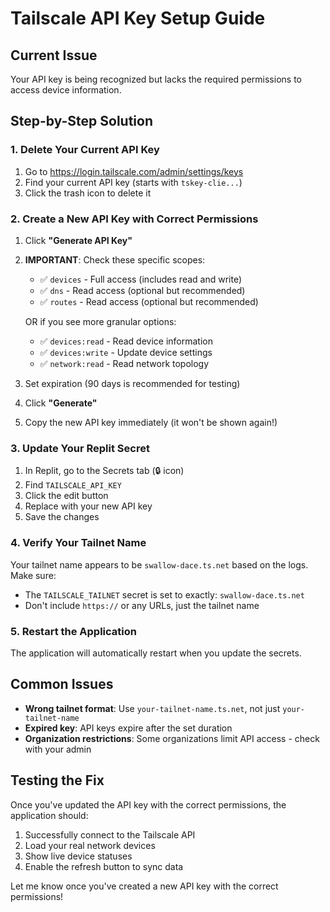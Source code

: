 # Tailscale API Key Setup Guide

## Current Issue
Your API key is being recognized but lacks the required permissions to access device information.

## Step-by-Step Solution

### 1. Delete Your Current API Key
1. Go to https://login.tailscale.com/admin/settings/keys
2. Find your current API key (starts with `tskey-clie...`)
3. Click the trash icon to delete it

### 2. Create a New API Key with Correct Permissions

1. Click **"Generate API Key"**
2. **IMPORTANT**: Check these specific scopes:
   - ✅ `devices` - Full access (includes read and write)
   - ✅ `dns` - Read access (optional but recommended)
   - ✅ `routes` - Read access (optional but recommended)

   OR if you see more granular options:
   - ✅ `devices:read` - Read device information
   - ✅ `devices:write` - Update device settings
   - ✅ `network:read` - Read network topology

3. Set expiration (90 days is recommended for testing)
4. Click **"Generate"**
5. Copy the new API key immediately (it won't be shown again!)

### 3. Update Your Replit Secret

1. In Replit, go to the Secrets tab (🔒 icon)
2. Find `TAILSCALE_API_KEY`
3. Click the edit button
4. Replace with your new API key
5. Save the changes

### 4. Verify Your Tailnet Name

Your tailnet name appears to be `swallow-dace.ts.net` based on the logs. Make sure:
- The `TAILSCALE_TAILNET` secret is set to exactly: `swallow-dace.ts.net`
- Don't include `https://` or any URLs, just the tailnet name

### 5. Restart the Application

The application will automatically restart when you update the secrets.

## Common Issues

- **Wrong tailnet format**: Use `your-tailnet-name.ts.net`, not just `your-tailnet-name`
- **Expired key**: API keys expire after the set duration
- **Organization restrictions**: Some organizations limit API access - check with your admin

## Testing the Fix

Once you've updated the API key with the correct permissions, the application should:
1. Successfully connect to the Tailscale API
2. Load your real network devices
3. Show live device statuses
4. Enable the refresh button to sync data

Let me know once you've created a new API key with the correct permissions!